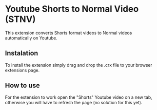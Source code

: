 # Youtube Shorts to Normal Video (STNV)
This extension converts Shorts format videos to Normal videos automatically on Youtube.

## Instalation
To install the extension simply drag and drop the .crx file to your browser extensions page.

## How to use
For the extension to work open the "Shorts" Youtube video on a new tab, otherwise you will have to refresh the page (no solution for this yet).
